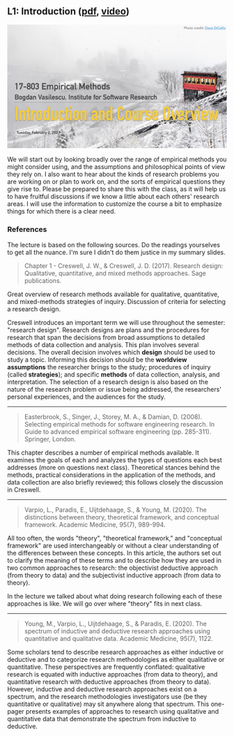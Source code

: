 ## L1: Introduction ([pdf](), [video]())

[![Lecture1-Intro](../assets/images/01-intro.jpeg)](slides)

We will start out by looking broadly over the range of empirical methods you might consider using, and the assumptions and philosophical points of view they rely on. I also want to hear about the kinds of research problems you are working on or plan to work on, and the sorts of empirical questions they give rise to. Please be prepared to share this with the class, as it will help us to have fruitful discussions if we know a little about each others' research areas. I will use the information to customize the course a bit to emphasize things for which there is a clear need.


### References

The lecture is based on the following sources. Do the readings yourselves to get all the nuance. I'm sure I didn't do them justice in my summary slides. 

> Chapter 1 - Creswell, J. W., & Creswell, J. D. (2017). Research design: Qualitative, quantitative, and mixed methods approaches. Sage publications.

Great overview of research methods available for qualitative, quantitative, and mixed-methods strategies of inquiry. Discussion of criteria for selecting a research design.

Creswell introduces an important term we will use throughout the semester: "research design". Research designs are plans and the procedures for research that span the decisions from broad assumptions to detailed methods of data collection and analysis. This plan involves several decisions. The overall decision involves which **design** should be used to study a topic. Informing this decision should be the **worldview assumptions** the researcher brings to the study; procedures of inquiry (called **strategies**); and specific **methods** of data collection, analysis, and interpretation. The selection of a research design is also based on the nature of the research problem or issue being addressed, the researchers' personal experiences, and the audiences for the study.

---
> Easterbrook, S., Singer, J., Storey, M. A., & Damian, D. (2008). Selecting empirical methods for software engineering research. In Guide to advanced empirical software engineering (pp. 285-311). Springer, London.

This chapter describes a number of empirical methods available. It examines the goals of each and analyzes the types of questions each best addresses (more on questions next class). Theoretical stances behind the methods, practical considerations in the application of the methods, and data collection are also briefly reviewed; this follows closely the discussion in Creswell. 

---
> Varpio, L., Paradis, E., Uijtdehaage, S., & Young, M. (2020). The distinctions between theory, theoretical framework, and conceptual framework. Academic Medicine, 95(7), 989-994.

All too often, the words "theory", "theoretical framework," and "conceptual framework" are used interchangeably or without a clear understanding of the differences between these concepts. In this article, the authors set out to clarify the meaning of these terms and to describe how they are used in two common approaches to research: the objectivist deductive approach (from theory to data) and the subjectivist inductive approach (from data to theory). 

In the lecture we talked about what doing research following each of these approaches is like. We will go over where "theory" fits in next class.

---
> Young, M., Varpio, L., Uijtdehaage, S., & Paradis, E. (2020). The spectrum of inductive and deductive research approaches using quantitative and qualitative data. Academic Medicine, 95(7), 1122.

Some scholars tend to describe research approaches as either inductive or deductive and to categorize research methodologies as either qualitative or quantitative. These perspectives are frequently conflated: qualitative research is equated with inductive approaches (from data to theory), and quantitative research with deductive approaches (from theory to data). However, inductive and deductive research approaches exist on a spectrum, and the research methodologies investigators use (be they quantitative or qualitative) may sit anywhere along that spectrum. This one-pager presents examples of approaches to research using qualitative and quantitative data that demonstrate the spectrum from inductive to deductive.

